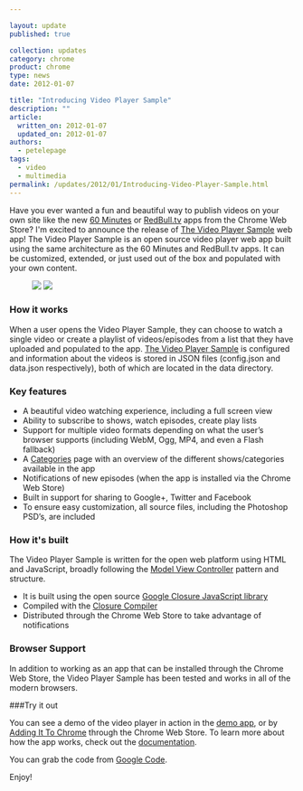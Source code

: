 ```yaml
---

layout: update
published: true

collection: updates
category: chrome
product: chrome
type: news
date: 2012-01-07

title: "Introducing Video Player Sample"
description: ""
article:
  written_on: 2012-01-07
  updated_on: 2012-01-07
authors:
  - petelepage
tags:
  - video
  - multimedia
permalink: /updates/2012/01/Introducing-Video-Player-Sample.html
---
```

Have you ever wanted a fun and beautiful way to publish videos on your own site like the new [60 Minutes](https://chrome.google.com/webstore/detail/imjhdahelgojehmfmkmdfjcpfbglbfmj) or [RedBull.tv](https://chrome.google.com/webstore/category/home) apps from the Chrome Web Store? I'm excited to announce the release of [The Video Player Sample](http://code.google.com/p/video-player-sample/) web app! The Video Player Sample is an open source video player web app built using the same architecture as the 60 Minutes and RedBull.tv apps. It can be customized, extended, or just used out of the box and populated with your own content.

<figure>
  <img src="//4.bp.blogspot.com/-aUmnVCdSFRU/TwdQs66csYI/AAAAAAAAAds/Blw-yv2nhOA/s320/player-full.png">
  <img src="//3.bp.blogspot.com/-umRYybDHsRQ/TwdUrgsFVAI/AAAAAAAAAeM/63KNBf2O6Wc/s320/player-shows.png">
</figure>

### How it works

When a user opens the Video Player Sample, they can choose to watch a single video or create a playlist of videos/episodes from a list that they have uploaded and populated to the app. [The Video Player Sample](http://code.google.com/p/video-player-sample/) is configured and information about the videos is stored in JSON files (config.json and data.json respectively), both of which are located in the data directory.

### Key features
* A beautiful video watching experience, including a full screen view
* Ability to subscribe to shows, watch episodes, create play lists
* Support for multiple video formats depending on what the user’s browser supports (including WebM, Ogg, MP4, and even a Flash fallback)
* A [Categories](http://video-player-sample.appspot.com/#/shows) page with an overview of the different shows/categories available in the app
* Notifications of new episodes (when the app is installed via the Chrome Web Store)
* Built in support for sharing to Google+, Twitter and Facebook
* To ensure easy customization, all source files, including the Photoshop PSD’s, are included

### How it's built

The Video Player Sample is written for the open web platform using HTML and JavaScript, broadly following the [Model View Controller](http://en.wikipedia.org/wiki/Model%E2%80%93view%E2%80%93controller) pattern and structure.

* It is built using the open source [Google Closure JavaScript library](http://code.google.com/closure/) 
* Compiled with the [Closure Compiler](http://code.google.com/closure/compiler/) 
* Distributed through the Chrome Web Store to take advantage of notifications

### Browser Support

In addition to working as an app that can be installed through the Chrome Web Store, the Video Player Sample has been tested and works in all of the modern browsers.

###Try it out

You can see a demo of the video player in action in the [demo app](http://video-player-sample.appspot.com/), or by [Adding It To Chrome](https://chrome.google.com/webstore/detail/jhojbofcldbpmilfcnlihpknapnaagce) through the Chrome Web Store. To learn more about how the app works, check out the [documentation](http://docs.video-player-sample.appspot.com/).

You can grab the code from [Google Code](http://code.google.com/p/video-player-sample/).

Enjoy!
